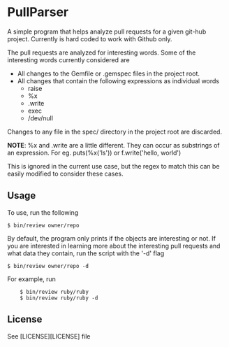 PullParser
==========

A simple program that helps analyze pull requests for a given git-hub project.
Currently is hard coded to work with Github only. 

The pull requests are analyzed for interesting words. Some of the interesting words currently considered are
* All changes to the Gemfile or .gemspec files in the project root.
* All changes that contain the following expressions as individual words
    - raise
    - %x
    - .write
    - exec
    - /dev/null

Changes to any file in the spec/ directory in the project root are discarded.

**NOTE**: %x and .write are a little different. They can occur as substrings of an expression. 
For eg. puts(%x('ls')) or f.write('hello, world')

This is ignored in the current use case, but the regex to match this can be easily modified to consider 
these cases. 

Usage
-----

To use, run the following
```
$ bin/review owner/repo
```

By default, the program only prints if the objects are interesting or not. If you are interested in learning more
about the interesting pull requests and what data they contain, run the script with the '-d' flag
```
$ bin/review owner/repo -d
```

For example, run
```
    $ bin/review ruby/ruby
    $ bin/review ruby/ruby -d
```

License
-------

See [LICENSE][LICENSE] file
